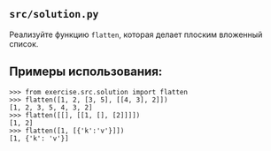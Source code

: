## `src/solution.py`
Реализуйте функцию `flatten`, которая делает плоским вложенный список.


## Примеры использования:
```
>>> from exercise.src.solution import flatten
>>> flatten([1, 2, [3, 5], [[4, 3], 2]])
[1, 2, 3, 5, 4, 3, 2]
>>> flatten([[], [[1, [], [2]]]])
[1, 2]
>>> flatten([1, [{'k':'v'}]])
[1, {'k': 'v'}]

```
